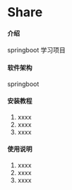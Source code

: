 # Share

#### 介绍
springboot 学习项目

#### 软件架构
springboot

#### 安装教程

1. xxxx
2. xxxx
3. xxxx

#### 使用说明

1. xxxx
2. xxxx
3. xxxx



